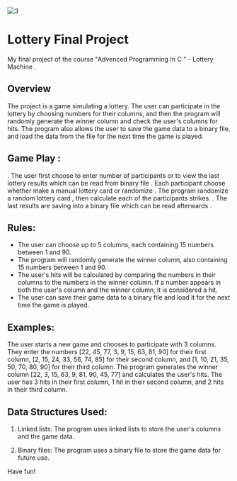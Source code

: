 

![3](https://user-images.githubusercontent.com/69619783/201052121-d1f27735-a4a4-432c-b4bc-001b6e9f8e18.jpg)



# Lottery Final Project
My final project of the course "Advenced Programming In C " - Lottery Machine .

## Overview
The project is a game simulating a lottery. The user can participate in the lottery by choosing numbers for their columns, and then the program will randomly generate the winner column and check the user's columns for hits. The program also allows the user to save the game data to a binary file, and load the data from the file for the next time the game is played.


## Game Play :

. The user first choose to enter number of participants or to view the last lottery results which can be read from binary file
. Each participant choose whether make a manual lottery card or randomize
. The program randomize a random lottery card , then calculate each of the participants strikes.
. The last results are saving into a binary file which can be read afterwards .

## Rules:

* The user can choose up to 5 columns, each containing 15 numbers between 1 and 90.
* The program will randomly generate the winner column, also containing 15 numbers between 1 and 90.
* The user's hits will be calculated by comparing the numbers in their columns to the numbers in the winner column. If a number appears in both the user's column     and the winner column, it is considered a hit.
* The user can save their game data to a binary file and load it for the next time the game is played.

## Examples:

The user starts a new game and chooses to participate with 3 columns. They enter the numbers [22, 45, 77, 3, 9, 15, 63, 81, 90] for their first column, [2, 15, 24, 33, 56, 74, 85] for their second column, and [1, 10, 21, 35, 50, 70, 80, 90] for their third column. The program generates the winner column [22, 3, 15, 63, 9, 81, 90, 45, 77] and calculates the user's hits. The user has 3 hits in their first column, 1 hit in their second column, and 2 hits in their third column.


## Data Structures Used:

1. Linked lists: The program uses linked lists to store the user's columns and the game data.

2. Binary files: The program uses a binary file to store the game data for future use.


Have fun!

